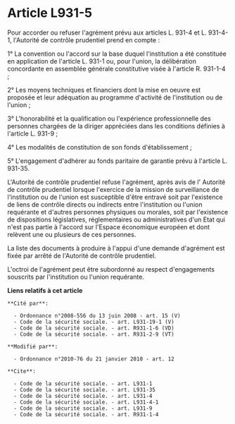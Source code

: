 # Article L931-5

Pour accorder ou refuser l'agrément prévu aux articles L. 931-4 et L. 931-4-1, l'Autorité de contrôle prudentiel prend en
compte : 

1° La convention ou l'accord sur la base duquel l'institution a été constituée en application de l'article L. 931-1 ou, pour
l'union, la délibération concordante en assemblée générale constitutive visée à l'article R. 931-1-4 ; 

2° Les moyens techniques et financiers dont la mise en oeuvre est proposée et leur adéquation au programme d'activité de
l'institution ou de l'union ; 

3° L'honorabilité et la qualification ou l'expérience professionnelle des personnes chargées de la diriger appréciées dans
les conditions définies à l'article L. 931-9 ; 

4° Les modalités de constitution de son fonds d'établissement ; 

5° L'engagement d'adhérer au fonds paritaire de garantie prévu à l'article L. 931-35. 

L'Autorité de contrôle prudentiel refuse l'agrément, après avis de l' Autorité de contrôle prudentiel lorsque l'exercice de
la mission de surveillance de l'institution ou de l'union est susceptible d'être entravé soit par l'existence de liens de
contrôle directs ou indirects entre l'institution ou l'union requérante et d'autres personnes physiques ou morales, soit par
l'existence de dispositions législatives, réglementaires ou administratives d'un Etat qui n'est pas partie à l'accord sur
l'Espace économique européen et dont relèvent une ou plusieurs de ces personnes. 

La liste des documents à produire à l'appui d'une demande d'agrément est fixée par arrêté de l'Autorité de contrôle
prudentiel.

L'octroi de l'agrément peut être subordonné au respect d'engagements souscrits par l'institution ou l'union requérante.

**Liens relatifs à cet article**

	**Cité par**:

	  - Ordonnance n°2008-556 du 13 juin 2008 - art. 15 (V)
	  - Code de la sécurité sociale. - art. L931-19-1 (V)
	  - Code de la sécurité sociale. - art. R931-1-6 (VD)
	  - Code de la sécurité sociale. - art. R931-2-9 (VT)

	**Modifié par**:

	  - Ordonnance n°2010-76 du 21 janvier 2010 - art. 12

	**Cite**:

	  - Code de la sécurité sociale. - art. L931-1
	  - Code de la sécurité sociale. - art. L931-35
	  - Code de la sécurité sociale. - art. L931-4
	  - Code de la sécurité sociale. - art. L931-4-1
	  - Code de la sécurité sociale. - art. L931-9
	  - Code de la sécurité sociale. - art. R931-1-4
